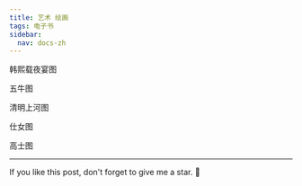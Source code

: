 ```yaml
---
title: 艺术 绘画  
tags: 电子书
sidebar:
  nav: docs-zh
---
```



韩熙载夜宴图

五牛图

清明上河图

仕女图

高士图





<!--more-->

---

If you like this post, don't forget to give me a star. :star2:

